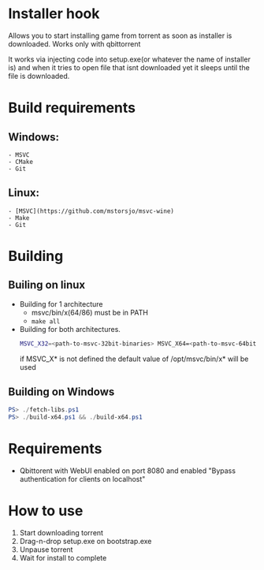 # Installer hook

Allows you to start installing game from torrent as soon as installer is downloaded.
Works only with qbittorrent

It works via injecting code into setup.exe(or whatever the name of installer is) and when it tries to open file that isnt downloaded yet it sleeps until the file is downloaded.

# Build requirements
## Windows:
    - MSVC
    - CMake
    - Git
## Linux:
    - [MSVC](https://github.com/mstorsjo/msvc-wine)
    - Make
    - Git

# Building
## Builing on linux
- Building for 1 architecture
    - msvc/bin/x(64/86) must be in PATH
    - `make all`
- Building for both architectures. 
    ```sh
    MSVC_X32=<path-to-msvc-32bit-binaries> MSVC_X64=<path-to-msvc-64bit-binaries> make all-arch
    ```
    if MSVC_X\* is not defined the default value of /opt/msvc/bin/x\* will be used
## Building on Windows
```powershell
PS> ./fetch-libs.ps1 
PS> ./build-x64.ps1 && ./build-x64.ps1
```

# Requirements 
- Qbittorent with WebUI enabled on port 8080 and enabled "Bypass authentication for clients on localhost"

# How to use

1. Start downloading torrent 
2. Drag-n-drop setup.exe on bootstrap.exe
3. Unpause torrent
4. Wait for install to complete
